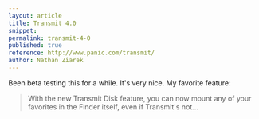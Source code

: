 ```yaml
---
layout: article
title: Transmit 4.0
snippet: 
permalink: transmit-4-0
published: true
reference: http://www.panic.com/transmit/
author: Nathan Ziarek
---
```


Been beta testing this for a while. It's very nice. My favorite feature: 

> With the new Transmit Disk feature, you can now mount any of your favorites in the Finder itself, even if Transmit's not...
